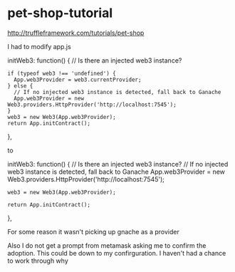 # pet-shop-tutorial

http://truffleframework.com/tutorials/pet-shop

I had to modify app.js

initWeb3: function() {
      // Is there an injected web3 instance?

    if (typeof web3 !== 'undefined') {
      App.web3Provider = web3.currentProvider;
    } else {
      // If no injected web3 instance is detected, fall back to Ganache
      App.web3Provider = new Web3.providers.HttpProvider('http://localhost:7545');
    }
    web3 = new Web3(App.web3Provider);
    return App.initContract();
  },

to

initWeb3: function() {
    // Is there an injected web3 instance?
      // If no injected web3 instance is detected, fall back to Ganache
    App.web3Provider = new Web3.providers.HttpProvider('http://localhost:7545');
   
    web3 = new Web3(App.web3Provider);

    return App.initContract();
  },
  
For some reason it wasn't picking up gnache as a provider
  
Also I do not get a prompt from metamask asking me to confirm the adoption. This could be down to my confirguration. I haven't had a chance to work through why
